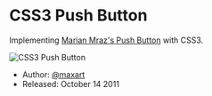 CSS3 Push Button
================

Implementing [Marian Mraz's Push Button](http://drbl.in/cena "Marian Mraz's Push Button") with CSS3.

![CSS3 Push Button](https://github.com/maxart/CSS3-Push-Button/raw/master/css3-push-button.gif)

- Author: [@maxart](http://twitter.com/#!/maxart/)
- Released: October 14 2011